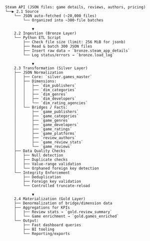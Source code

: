         Steam API (JSON files: game details, reviews, authors, pricing)
        └──▶ 2.1 Source
            └── JSON auto-fetched (~20,000 files)
                └── Organized into ~300-file batches
    
                    ▼
            2.2 Ingestion (Bronze Layer)
            └── Python ETL Script
                ├── Check file size (limit: 256 MiB for jsonb)
                ├── Read & batch 300 JSON files
                ├── Insert raw data → `bronze.steam_app_details`
                └── Log status/errors → `bronze.load_log`
    
                    ▼
            2.3 Transformation (Silver Layer)
            ├── JSON Normalization
            │   ├── Core: `silver.games_master`
            │   ├── Dimensions:
            │   │   ├── `dim_publishers`
            │   │   ├── `dim_categories`
            │   │   ├── `dim_genres`
            │   │   ├── `dim_developers`
            │   │   └── `dim_rating_agencies`
            │   └── Bridges / Facts:
            │       ├── `game_publishers`
            │       ├── `game_categories`
            │       ├── `game_genres`
            │       ├── `game_developers`
            │       ├── `game_ratings`
            │       ├── `game_platforms`
            │       ├── `review_authors`
            │       ├── `game_review_stats`
            │       └── `game_reviews`
            ├── Data Quality Checks
            │   ├── Null detection
            │   ├── Duplicate checks
            │   ├── Value-range validation
            │   └── Orphaned foreign key detection
            └── Integrity Enforcement
                ├── Deduplication
                ├── Foreign key validation
                └── Controlled truncate-reload
    
                    ▼
            2.4 Materialization (Gold Layer)
            ├── Denormalization of bridge/dimension data
            ├── Aggregations for KPIs
            │   ├── Review stats → `gold.review_summary`
            │   └── Game enrichment → `gold.games_enriched`
            └── Output:
                ├── Fast dashboard queries
                ├── BI tooling
                └── Reporting/exports
